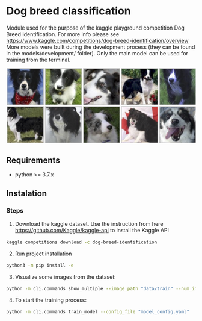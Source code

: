 # Dog breed classification

Module used for the purpose of the kaggle playground competition Dog Breed Identification. 
For more info please see https://www.kaggle.com/competitions/dog-breed-identification/overview
More models were built during the development process (they can be found in the models/development/ folder).
Only the main model can be used for training from the terminal. 


<div align="center"><a href="https://github.com/petrakopic/dog_breed_classification">
<img src="img/dogs.png" alt="Python" border="0">
</a>
</div>



## Requirements

- python >= 3.7.x


## Instalation

### Steps
1. Download the kaggle dataset.
Use the instruction from here https://github.com/Kaggle/kaggle-api to install the Kaggle API
```bash
kaggle competitions download -c dog-breed-identification
```


2. Run project installation
```bash
python3 -m pip install -e 
```

3. Visualize some images from the dataset: 
```bash
python -m cli.commands show_multiple --image_path "data/train" --num_img 4
```

4. To start the training process: 
```bash
python -m cli.commands train_model --config_file "model_config.yaml"
```